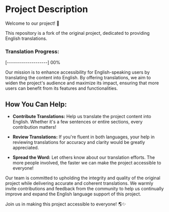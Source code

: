 # Project Description

Welcome to our project! 🚀

This repository is a fork of the original project, dedicated to providing English translations.

### Translation Progress:
[--------------------] 00%

Our mission is to enhance accessibility for English-speaking users by translating the content into English. By offering translations, we aim to widen the project's audience and maximize its impact, ensuring that more users can benefit from its features and functionalities.

## How You Can Help:

- **Contribute Translations:** Help us translate the project content into English. Whether it's a few sentences or entire sections, every contribution matters!
  
- **Review Translations:** If you're fluent in both languages, your help in reviewing translations for accuracy and clarity would be greatly appreciated.

- **Spread the Word:** Let others know about our translation efforts. The more people involved, the faster we can make the project accessible to everyone!

Our team is committed to upholding the integrity and quality of the original project while delivering accurate and coherent translations. We warmly invite contributions and feedback from the community to help us continually improve and expand the English language support of this project.

Join us in making this project accessible to everyone! 🌎✨
